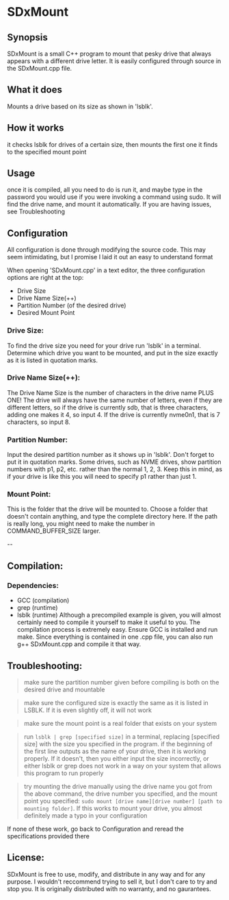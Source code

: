 # SDxMount

## Synopsis
 SDxMount is a small C++ program to mount that pesky drive that always appears with a different drive letter. It is easily configured through source in the SDxMount.cpp file.


## What it does
 Mounts a drive based on its size as shown in 'lsblk'.


## How it works
 it checks lsblk for drives of a certain size, then mounts the first one it finds to the specified mount point

## Usage
 once it is compiled, all you need to do is run it, and maybe type in the password you would use if you were invoking a command using sudo. It will find the drive name, and mount it automatically. If you are having issues, see Troubleshooting

## Configuration
 All configuration is done through modifying the source code. This may seem intimidating, but I promise I laid it out an easy to understand format

 When opening 'SDxMount.cpp' in a text editor, the three configuration options are right at the top:
 - Drive Size
 - Drive Name Size(++)
 - Partition Number (of the desired drive)
 - Desired Mount Point 

### Drive Size:
 To find the drive size you need for your drive run 'lsblk' in a terminal. Determine which drive you want to be mounted, and put in the size exactly as it is listed in quotation marks.

### Drive Name Size(++):
 The Drive Name Size is the number of characters in the drive name PLUS ONE! The drive will always have the same number of letters, even if they are different letters, so if the drive is currently sdb, that is three characters, adding one makes it 4, so input 4. If the drive is currently nvme0n1, that is 7 characters, so input 8.  

### Partition Number:
 Input the desired partition number as it shows up in 'lsblk'. Don't forget to put it in quotation marks. Some drives, such as NVME drives, show partition numbers with p1, p2, etc. rather than the normal 1, 2, 3. Keep this in mind, as if your drive is like this you will need to specify p1 rather than just 1.

### Mount Point:
 This is the folder that the drive will be mounted to. Choose a folder that doesn't contain anything, and type the complete directory here. If the path is really long, you might need to make the number in COMMAND_BUFFER_SIZE larger.

--

## Compilation:
### Dependencies: 
 - GCC (compilation)
 - grep (runtime)
 - lsblk (runtime)
 Although a precompiled example is given, you will almost certainly need to compile it yourself to make it useful to you. The compilation process is extremely easy. Ensure GCC is installed and run make. Since everything is contained in one .cpp file, you can also run g++ SDxMount.cpp and compile it that way.

## Troubleshooting:
 > make sure the partition number given before compiling is both on the desired drive and mountable
 
 > make sure the configured size is exactly the same as it is listed in LSBLK. If it is even slightly off, it will not work
 
 > make sure the mount point is a real folder that exists on your system
 
 > run ```lsblk | grep [specified size]``` in a terminal, replacing [specified size] with the size you specified in the program. if the beginning of the first line outputs as the name of your drive, then it is working properly. If it doesn't, then you either input the size incorrectly, or either lsblk or grep does not work in a way on your system that allows this program to run properly

 > try mounting the drive manually using the drive name you got from the above command, the drive number you specified, and the mount point you specified: ```sudo mount [drive name][drive number] [path to mounting folder]```. If this works to mount your drive, you almost definitely made a typo in your configuration

 If none of these work, go back to Configuration and reread the specifications provided there
## License:
SDxMount is free to use, modify, and distribute in any way and for any purpose. I wouldn't reccommend trying to sell it, but I don't care to try and stop you. It is originally distributed with no warranty, and no gaurantees. 
